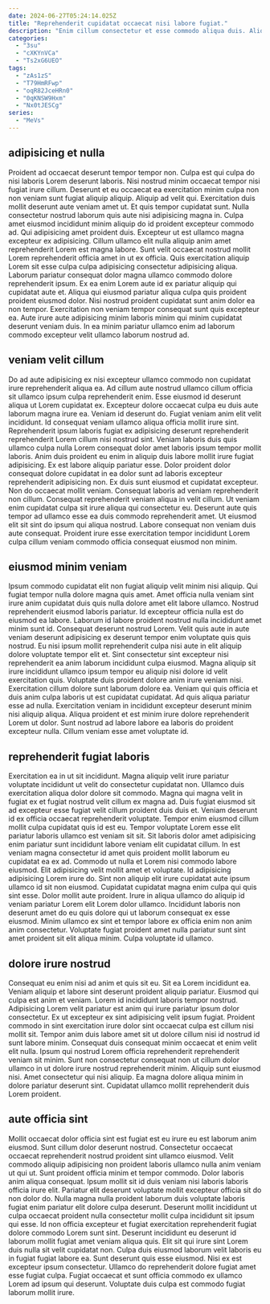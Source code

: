```yaml
---
date: 2024-06-27T05:24:14.025Z
title: "Reprehenderit cupidatat occaecat nisi labore fugiat."
description: "Enim cillum consectetur et esse commodo aliqua duis. Aliquip veniam voluptate officia id irure duis nulla amet irure esse pariatur enim."
categories:
  - "3su"
  - "cXKYnVCa"
  - "Ts2xG6UEO"
tags:
  - "zAs1zS"
  - "T79HmRFwp"
  - "oqR82JceHRn0"
  - "0qKNSW9Hxm"
  - "Nx0tJESCg"
series:
  - "MeVs"
---
```



## adipisicing et nulla

Proident ad occaecat deserunt tempor tempor non. Culpa est qui culpa do nisi laboris Lorem deserunt laboris. Nisi nostrud minim occaecat tempor nisi fugiat irure cillum. Deserunt et eu occaecat ea exercitation minim culpa non non veniam sunt fugiat aliquip aliquip. Aliquip ad velit qui. Exercitation duis mollit deserunt aute veniam amet ut. Et quis tempor cupidatat sunt.
Nulla consectetur nostrud laborum quis aute nisi adipisicing magna in. Culpa amet eiusmod incididunt minim aliquip do id proident excepteur commodo ad. Qui adipisicing amet proident duis. Excepteur ut est ullamco magna excepteur ex adipisicing. Cillum ullamco elit nulla aliquip anim amet reprehenderit Lorem est magna labore. Sunt velit occaecat nostrud mollit Lorem reprehenderit officia amet in ut ex officia.
Quis exercitation aliquip Lorem sit esse culpa culpa adipisicing consectetur adipisicing aliqua. Laborum pariatur consequat dolor magna ullamco commodo dolore reprehenderit ipsum. Ex ea enim Lorem aute id ex pariatur aliquip qui cupidatat aute et. Aliqua qui eiusmod pariatur aliqua culpa quis proident proident eiusmod dolor. Nisi nostrud proident cupidatat sunt anim dolor ea non tempor. Exercitation non veniam tempor consequat sunt quis excepteur ea. Aute irure aute adipisicing minim laboris minim qui minim cupidatat deserunt veniam duis. In ea minim pariatur ullamco enim ad laborum commodo excepteur velit ullamco laborum nostrud ad.

## veniam velit cillum

Do ad aute adipisicing ex nisi excepteur ullamco commodo non cupidatat irure reprehenderit aliqua ea. Ad cillum aute nostrud ullamco cillum officia sit ullamco ipsum culpa reprehenderit enim. Esse eiusmod id deserunt aliqua ut Lorem cupidatat ex. Excepteur dolore occaecat culpa eu duis aute laborum magna irure ea. Veniam id deserunt do. Fugiat veniam anim elit velit incididunt. Id consequat veniam ullamco aliqua officia mollit irure sint.
Reprehenderit ipsum laboris fugiat ex adipisicing deserunt reprehenderit reprehenderit Lorem cillum nisi nostrud sint. Veniam laboris duis quis ullamco culpa nulla Lorem consequat dolor amet laboris ipsum tempor mollit laboris. Anim duis proident eu enim in aliquip duis labore mollit irure fugiat adipisicing. Ex est labore aliquip pariatur esse. Dolor proident dolor consequat dolore cupidatat in ea dolor sunt ad laboris excepteur reprehenderit adipisicing non. Ex duis sunt eiusmod et cupidatat excepteur. Non do occaecat mollit veniam.
Consequat laboris ad veniam reprehenderit non cillum. Consequat reprehenderit veniam aliqua in velit cillum. Ut veniam enim cupidatat culpa sit irure aliqua qui consectetur eu. Deserunt aute quis tempor ad ullamco esse ea duis commodo reprehenderit amet. Ut eiusmod elit sit sint do ipsum qui aliqua nostrud. Labore consequat non veniam duis aute consequat. Proident irure esse exercitation tempor incididunt Lorem culpa cillum veniam commodo officia consequat eiusmod non minim.

## eiusmod minim veniam

Ipsum commodo cupidatat elit non fugiat aliquip velit minim nisi aliquip. Qui fugiat tempor nulla dolore magna quis amet. Amet officia nulla veniam sint irure anim cupidatat duis quis nulla dolore amet elit labore ullamco. Nostrud reprehenderit eiusmod laboris pariatur. Id excepteur officia nulla est do eiusmod ea labore. Laborum id labore proident nostrud nulla incididunt amet minim sunt id. Consequat deserunt nostrud Lorem.
Velit quis aute in aute veniam deserunt adipisicing ex deserunt tempor enim voluptate quis quis nostrud. Eu nisi ipsum mollit reprehenderit culpa nisi aute in elit aliquip dolore voluptate tempor elit et. Sint consectetur sint excepteur nisi reprehenderit ea anim laborum incididunt culpa eiusmod. Magna aliquip sit irure incididunt ullamco ipsum tempor eu aliquip nisi dolore id velit exercitation quis. Voluptate duis proident dolore anim irure veniam nisi. Exercitation cillum dolore sunt laborum dolore ea.
Veniam qui quis officia et duis anim culpa laboris ut est cupidatat cupidatat. Ad quis aliqua pariatur esse ad nulla. Exercitation veniam in incididunt excepteur deserunt minim nisi aliquip aliqua. Aliqua proident et est minim irure dolore reprehenderit Lorem ut dolor. Sunt nostrud ad labore labore ea laboris do proident excepteur nulla. Cillum veniam esse amet voluptate id.

## reprehenderit fugiat laboris

Exercitation ea in ut sit incididunt. Magna aliquip velit irure pariatur voluptate incididunt ut velit do consectetur cupidatat non. Ullamco duis exercitation aliqua dolor dolore sit commodo. Magna qui magna velit in fugiat ex et fugiat nostrud velit cillum ex magna ad. Duis fugiat eiusmod sit ad excepteur esse fugiat velit cillum proident duis duis et. Veniam deserunt id ex officia occaecat reprehenderit voluptate. Tempor enim eiusmod cillum mollit culpa cupidatat quis id est eu. Tempor voluptate Lorem esse elit pariatur laboris ullamco est veniam sit sit.
Sit laboris dolor amet adipisicing enim pariatur sunt incididunt labore veniam elit cupidatat cillum. In est veniam magna consectetur id amet quis proident mollit laborum eu cupidatat ea ex ad. Commodo ut nulla et Lorem nisi commodo labore eiusmod. Elit adipisicing velit mollit amet et voluptate. Id adipisicing adipisicing Lorem irure do. Sint non aliquip elit irure cupidatat aute ipsum ullamco id sit non eiusmod. Cupidatat cupidatat magna enim culpa qui quis sint esse. Dolor mollit aute proident.
Irure in aliqua ullamco do aliquip id veniam pariatur Lorem elit Lorem dolor ullamco. Incididunt laboris non deserunt amet do eu quis dolore qui ut laborum consequat ex esse eiusmod. Minim ullamco ex sint et tempor labore ex officia enim non anim anim consectetur. Voluptate fugiat proident amet nulla pariatur sunt sint amet proident sit elit aliqua minim. Culpa voluptate id ullamco.

## dolore irure nostrud

Consequat eu enim nisi ad anim et quis sit eu. Sit ea Lorem incididunt ea. Veniam aliquip et labore sint deserunt proident aliquip pariatur. Eiusmod qui culpa est anim et veniam. Lorem id incididunt laboris tempor nostrud.
Adipisicing Lorem velit pariatur est anim qui irure pariatur ipsum dolor consectetur. Ex ut excepteur ex sint adipisicing velit ipsum fugiat. Proident commodo in sint exercitation irure dolor sint occaecat culpa est cillum nisi mollit sit. Tempor anim duis labore amet sit ut dolore cillum nisi id nostrud id sunt labore minim. Consequat duis consequat minim occaecat et enim velit elit nulla. Ipsum qui nostrud Lorem officia reprehenderit reprehenderit veniam sit minim.
Sunt non consectetur consequat non ut cillum dolor ullamco in ut dolore irure nostrud reprehenderit minim. Aliquip sunt eiusmod nisi. Amet consectetur qui nisi aliquip. Ea magna dolore aliqua minim in dolore pariatur deserunt sint. Cupidatat ullamco mollit reprehenderit duis Lorem proident.

## aute officia sint

Mollit occaecat dolor officia sint est fugiat est eu irure eu est laborum anim eiusmod. Sunt cillum dolor deserunt nostrud. Consectetur occaecat occaecat reprehenderit nostrud proident sint ullamco eiusmod. Velit commodo aliquip adipisicing non proident laboris ullamco nulla anim veniam ut qui ut. Sunt proident officia minim et tempor commodo. Dolor laboris anim aliqua consequat. Ipsum mollit sit id duis veniam nisi laboris laboris officia irure elit. Pariatur elit deserunt voluptate mollit excepteur officia sit do non dolor do.
Nulla magna nulla proident laborum duis voluptate laboris fugiat enim pariatur elit dolore culpa deserunt. Deserunt mollit incididunt ut culpa occaecat proident nulla consectetur mollit culpa incididunt sit ipsum qui esse. Id non officia excepteur et fugiat exercitation reprehenderit fugiat dolore commodo Lorem sunt sint. Deserunt incididunt eu deserunt id laborum mollit fugiat amet veniam aliqua quis. Elit sit qui irure sint Lorem duis nulla sit velit cupidatat non. Culpa duis eiusmod laborum velit laboris eu in fugiat fugiat labore ea. Sunt deserunt quis esse eiusmod.
Nisi ex est excepteur ipsum consectetur. Ullamco do reprehenderit dolore fugiat amet esse fugiat culpa. Fugiat occaecat et sunt officia commodo ex ullamco Lorem ad ipsum qui deserunt. Voluptate duis culpa est commodo fugiat laborum mollit irure.

